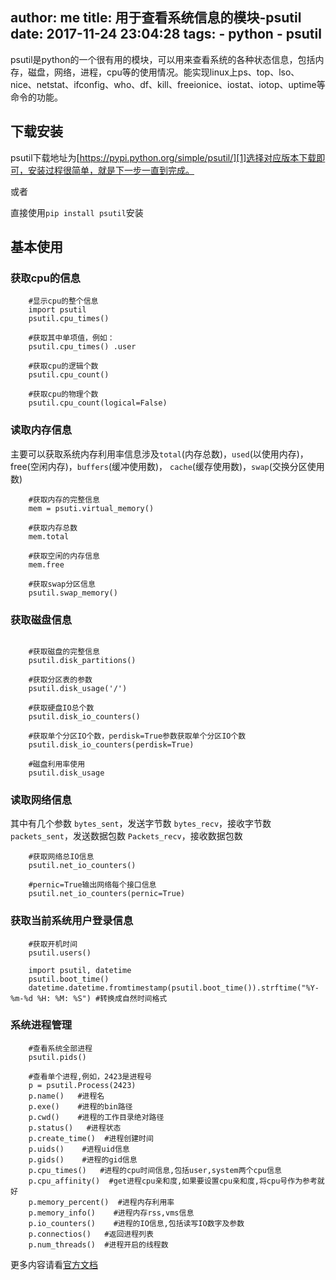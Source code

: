 author: me
title: 用于查看系统信息的模块-psutil
date: 2017-11-24 23:04:28
tags:
    - python
    - psutil
---

psutil是python的一个很有用的模块，可以用来查看系统的各种状态信息，包括内存，磁盘，网络，进程，cpu等的使用情况。能实现linux上ps、top、lso、nice、netstat、ifconfig、who、df、kill、freeionice、iostat、iotop、uptime等命令的功能。
 
## 下载安装
 
psutil下载地址为[https://pypi.python.org/simple/psutil/][1]选择对应版本下载即可，安装过程很简单，就是下一步一直到完成。
 
或者
 
直接使用`pip install psutil`安装
 
 
## 基本使用
 
### 获取cpu的信息
```
    #显示cpu的整个信息
    import psutil
    psutil.cpu_times()
     
    #获取其中单项值，例如：
    psutil.cpu_times() .user
     
    #获取cpu的逻辑个数
    psutil.cpu_count()
     
    #获取cpu的物理个数
    psutil.cpu_count(logical=False)
```
 
### 读取内存信息
 
主要可以获取系统内存利用率信息涉及`total`(内存总数)，`used`(以使用内存)，free(空闲内存)，`buffers`(缓冲使用数)， `cache`(缓存使用数)，`swap`(交换分区使用数)
```
    #获取内存的完整信息
    mem = psuti.virtual_memory()
     
    #获取内存总数
    mem.total   
     
    #获取空闲的内存信息
    mem.free        
     
    #获取swap分区信息
    psutil.swap_memory()
```
 
 
### 获取磁盘信息
```
 
    #获取磁盘的完整信息
    psutil.disk_partitions()
     
    #获取分区表的参数
    psutil.disk_usage('/')
        
    #获取硬盘IO总个数
    psutil.disk_io_counters()
     
    #获取单个分区IO个数，perdisk=True参数获取单个分区IO个数
    psutil.disk_io_counters(perdisk=True)  
     
    #磁盘利用率使用
    psutil.disk_usage 
```
### 读取网络信息
 
其中有几个参数
`bytes_sent`，发送字节数
`bytes_recv`，接收字节数
`packets_sent`，发送数据包数
`Packets_recv`，接收数据包数
```
    #获取网络总IO信息
    psutil.net_io_counters()   
     
    #pernic=True输出网络每个接口信息
    psutil.net_io_counters(pernic=True)     
```
 
### 获取当前系统用户登录信息
```
    #获取开机时间
    psutil.users()
 
    import psutil, datetime
    psutil.boot_time()    
    datetime.datetime.fromtimestamp(psutil.boot_time()).strftime("%Y-%m-%d %H: %M: %S") #转换成自然时间格式
```
 
### 系统进程管理
 
```
    #查看系统全部进程
    psutil.pids()
     
    #查看单个进程,例如，2423是进程号
    p = psutil.Process(2423) 
    p.name()   #进程名
    p.exe()    #进程的bin路径
    p.cwd()    #进程的工作目录绝对路径
    p.status()   #进程状态
    p.create_time()  #进程创建时间
    p.uids()    #进程uid信息
    p.gids()    #进程的gid信息
    p.cpu_times()   #进程的cpu时间信息,包括user,system两个cpu信息
    p.cpu_affinity()  #get进程cpu亲和度,如果要设置cpu亲和度,将cpu号作为参考就好
    p.memory_percent()  #进程内存利用率
    p.memory_info()    #进程内存rss,vms信息
    p.io_counters()    #进程的IO信息,包括读写IO数字及参数
    p.connectios()   #返回进程列表
    p.num_threads()  #进程开启的线程数
```
 
更多内容请看[官方文档][2]
 
 
  [1]: https://pypi.python.org/simple/psutil/
  [2]: http://pythonhosted.org/psutil/
